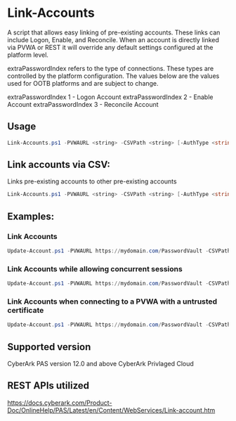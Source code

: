 # Link-Accounts

A script that allows easy linking of pre-existing accounts. These links can include Logon, Enable, and Reconcile. When an account is directly linked via PVWA or REST it will override any default settings configured at the platform level. 


extraPasswordIndex refers to the type of connections. These types are controlled by the platform configuration. The values below are the values used for OOTB platforms and are subject to change.

extraPasswordIndex 1 - Logon Account
extraPasswordIndex 2 - Enable Account
extraPasswordIndex 3 - Reconcile Account

## Usage
```powershell
Link-Accounts.ps1 -PVWAURL <string> -CSVPath <string> [-AuthType <string>] [-DisableSSLVerify] [-concurrentSession] [<CommonParameters>]
```

Link accounts via CSV:
--------------------------
Links pre-existing accounts to other pre-existing accounts
```powershell
Link-Accounts.ps1 -PVWAURL <string> -CSVPath <string> [-AuthType <string>] [-DisableSSLVerify] [-concurrentSession] [<CommonParameters>]
```

Examples:
-----
### Link Accounts
```powershell
Update-Account.ps1 -PVWAURL https://mydomain.com/PasswordVault -CSVPath ./LinkAccounts.csv 
```

### Link Accounts while allowing concurrent sessions
```powershell
Update-Account.ps1 -PVWAURL https://mydomain.com/PasswordVault -CSVPath ./LinkAccounts.csv -concurrentSession
```

### Link Accounts when connecting to a PVWA with a untrusted certificate
```powershell
Update-Account.ps1 -PVWAURL https://mydomain.com/PasswordVault -CSVPath ./LinkAccounts.csv -DisableSSLVerify
```


## Supported version
CyberArk PAS version 12.0 and above
CyberArk Privlaged Cloud

## REST APIs utilized
https://docs.cyberark.com/Product-Doc/OnlineHelp/PAS/Latest/en/Content/WebServices/Link-account.htm
